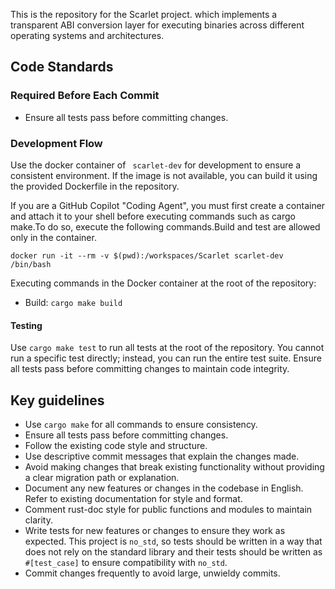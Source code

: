 This is the repository for the Scarlet project. 
which implements a transparent ABI conversion layer for executing binaries across different operating systems and architectures.

## Code Standards

### Required Before Each Commit
- Ensure all tests pass before committing changes.

### Development Flow
Use the docker container of ` scarlet-dev` for development to ensure a consistent environment.
If the image is not available, you can build it using the provided Dockerfile in the repository.

If you are a GitHub Copilot "Coding Agent", you must first create a container and attach it to your shell before executing commands such as cargo make.To do so, execute the following commands.Build and test are allowed only in the container.

```
docker run -it --rm -v $(pwd):/workspaces/Scarlet scarlet-dev /bin/bash
```


Executing commands in the Docker container at the root of the repository:
- Build: `cargo make build`

#### Testing
Use `cargo make test` to run all tests at the root of the repository.
You cannot run a specific test directly; instead, you can run the entire test suite.
Ensure all tests pass before committing changes to maintain code integrity.

## Key guidelines
- Use `cargo make` for all commands to ensure consistency.
- Ensure all tests pass before committing changes.
- Follow the existing code style and structure.
- Use descriptive commit messages that explain the changes made.
- Avoid making changes that break existing functionality without providing a clear migration path or explanation.
- Document any new features or changes in the codebase in English. Refer to existing documentation for style and format.
- Comment rust-doc style for public functions and modules to maintain clarity.
- Write tests for new features or changes to ensure they work as expected. This project is `no_std`, so tests should be written in a way that does not rely on the standard library and their tests should be written as `#[test_case]` to ensure compatibility with `no_std`.
- Commit changes frequently to avoid large, unwieldy commits.